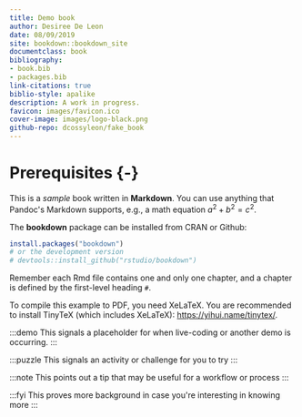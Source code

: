 ```yaml
---
title: Demo book
author: Desiree De Leon
date: 08/09/2019
site: bookdown::bookdown_site
documentclass: book
bibliography:
- book.bib
- packages.bib
link-citations: true
biblio-style: apalike
description: A work in progress.
favicon: images/favicon.ico
cover-image: images/logo-black.png
github-repo: dcossyleon/fake_book
---
```


# Prerequisites {-}

This is a _sample_ book written in **Markdown**. You can use anything that Pandoc's Markdown supports, e.g., a math equation $a^2 + b^2 = c^2$.

The **bookdown** package can be installed from CRAN or Github:


```r
install.packages("bookdown")
# or the development version
# devtools::install_github("rstudio/bookdown")
```

Remember each Rmd file contains one and only one chapter, and a chapter is defined by the first-level heading `#`.

To compile this example to PDF, you need XeLaTeX. You are recommended to install TinyTeX (which includes XeLaTeX): <https://yihui.name/tinytex/>.




:::demo
This signals a placeholder for when live-coding or another demo is occurring.
:::

:::puzzle
This signals an activity or challenge for you to try
:::

:::note
This points out a tip that may be useful for a workflow or process
:::

:::fyi
This proves more background in case you're interesting in knowing more
:::

